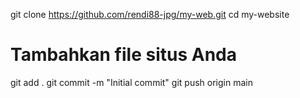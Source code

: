 git clone https://github.com/rendi88-jpg/my-web.git
cd my-website
# Tambahkan file situs Anda
git add .
git commit -m "Initial commit"
git push origin main
